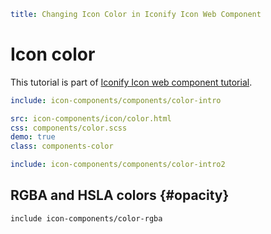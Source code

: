 ```yaml
title: Changing Icon Color in Iconify Icon Web Component
```

# Icon color

This tutorial is part of [Iconify Icon web component tutorial](./index.md).

```yaml
include: icon-components/components/color-intro
```

```yaml
src: icon-components/icon/color.html
css: components/color.scss
demo: true
class: components-color
```

```yaml
include: icon-components/components/color-intro2
```

## RGBA and HSLA colors {#opacity}

`include icon-components/color-rgba`
